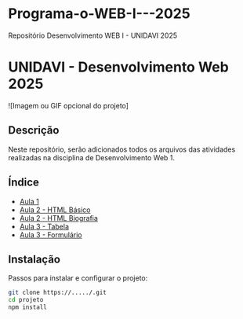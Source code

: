 # Programa-o-WEB-I---2025
Repositório Desenvolvimento WEB I - UNIDAVI 2025
# UNIDAVI - Desenvolvimento Web 2025

![Imagem ou GIF opcional do projeto]

## Descrição
Neste repositório, serão adicionados todos os arquivos das atividades realizadas na disciplina de Desenvolvimento Web 1.

## Índice

- [Aula 1](/Aula1/pagina-formulario.html)
- [Aula 2 - HTML Básico](/Aula2/HTMLBasico.html)
- [Aula 2 - HTML Biografia](/Aula2/Biografia.html)
- [Aula 3 - Tabela](/Aula3/Tabela.html)
- [Aula 3 - Formulário](/Formulario/Tabela.html)

## Instalação
Passos para instalar e configurar o projeto:

```Bash
git clone https://...../.git
cd projeto
npm install
